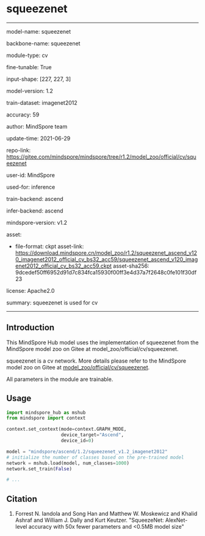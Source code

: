 # squeezenet

---

model-name: squeezenet

backbone-name: squeezenet

module-type: cv

fine-tunable: True

input-shape: [227, 227, 3]

model-version: 1.2

train-dataset: imagenet2012

accuracy: 59

author: MindSpore team

update-time: 2021-06-29

repo-link: <https://gitee.com/mindspore/mindspore/tree/r1.2/model_zoo/official/cv/squeezenet>

user-id: MindSpore

used-for: inference

train-backend: ascend

infer-backend: ascend

mindspore-version: v1.2

asset:

-
    file-format: ckpt
    asset-link: <https://download.mindspore.cn/model_zoo/r1.2/squeezenet_ascend_v120_imagenet2012_official_cv_bs32_acc59/squeezenet_ascend_v120_imagenet2012_official_cv_bs32_acc59.ckpt>
    asset-sha256: 9dcedef50ff6952d91d7c834fca15930f00ff3e4d37a7f2648c0fe101f30df23

license: Apache2.0

summary: squeezenet is used for cv

---

## Introduction

This MindSpore Hub model uses the implementation of squeezenet from the MindSpore model zoo on Gitee at model_zoo/official/cv/squeezenet.

squeezenet is a cv network. More details please refer to the MindSpore model zoo on Gitee at [model_zoo/official/cv/squeezenet](https://gitee.com/mindspore/mindspore/blob/r1.2/model_zoo/official/cv/squeezenet/README.md).

All parameters in the module are trainable.

## Usage

```python
import mindspore_hub as mshub
from mindspore import context

context.set_context(mode=context.GRAPH_MODE,
                    device_target="Ascend",
                    device_id=0)

model = "mindspore/ascend/1.2/squeezenet_v1.2_imagenet2012"
# initialize the number of classes based on the pre-trained model
network = mshub.load(model, num_classes=1000)
network.set_train(False)

# ...
```

## Citation

1. Forrest N. Iandola and Song Han and Matthew W. Moskewicz and Khalid Ashraf and William J. Dally and Kurt Keutzer. "SqueezeNet: AlexNet-level accuracy with 50x fewer parameters and <0.5MB model size"

